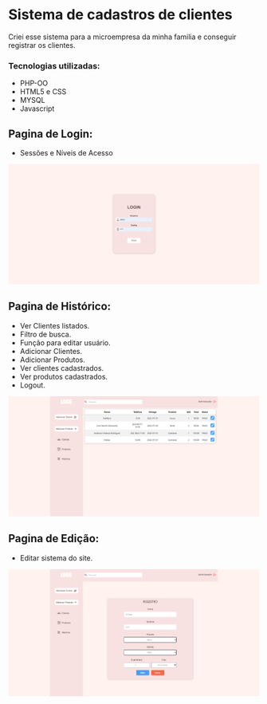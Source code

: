 # Sistema de cadastros de clientes
  Criei esse sistema para a microempresa da minha familia e conseguir registrar os clientes.
### Tecnologias utilizadas:
  - PHP-OO
  - HTML5 e CSS
  - MYSQL
  - Javascript

## Pagina de Login:
  - Sessões e Níveis de Acesso

![Pagina-Login](https://raw.githubusercontent.com/matiash26/Sistema-de-cadastros-de-clientes/main/fotos%20do%20sistema/login.png)

## Pagina de Histórico:
  - Ver Clientes listados.
  - Filtro de busca.
  - Função para editar usuário.
  - Adicionar Clientes.
  - Adicionar Produtos.
  - Ver clientes cadastrados.
  - Ver produtos cadastrados.
  - Logout.

![Pagina-Historico](https://raw.githubusercontent.com/matiash26/Sistema-de-cadastros-de-clientes/main/fotos%20do%20sistema/historico.png)

## Pagina de Edição:
  - Editar sistema do site.
  
![Pagina-Edicao](https://raw.githubusercontent.com/matiash26/Sistema-de-cadastros-de-clientes/main/fotos%20do%20sistema/Editar.png)
